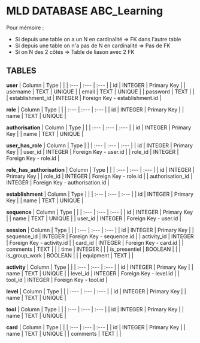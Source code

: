 # MLD DATABASE ABC_Learning

Pour mémoire :

- Si depuis une table on a un N en cardinalité => FK dans l'autre table
- Si depuis une table on n'a pas de N en cardinalité => Pas de FK
- Si on N des 2 côtés => Table de liason avec 2 FK

## TABLES

**user**
| Column | Type | |
| :--- | :--- | :--- |
| id | INTEGER | Primary Key |
| username | TEXT | UNIQUE |
| email | TEXT | UNIQUE |
| password | TEXT | |
| establishment_id | INTEGER | Foreign Key - establishment.id |

**role**
| Column | Type | |
| :--- | :--- | :--- |
| id | INTEGER | Primary Key |
| name | TEXT | UNIQUE |

**authorisation**
| Column | Type | |
| :--- | :--- | :--- |
| id | INTEGER | Primary Key |
| name | TEXT | UNIQUE |

**user_has_role**
| Column | Type | |
| :--- | :--- | :--- |
| id | INTEGER | Primary Key |
| user_id | INTEGER | Foreign Key - user.id |
| role_id | INTEGER | Foreign Key - role.id |

**role_has_authorisation**
| Column | Type | |
| :--- | :--- | :--- |
| id | INTEGER | Primary Key |
| role_id | INTEGER | Foreign Key - role.id |
| authorisation_id | INTEGER | Foreign Key - authorisation.id |

**establishment**
| Column | Type | |
| :--- | :--- | :--- |
| id | INTEGER | Primary Key |
| name | TEXT | UNIQUE |

**sequence**
| Column | Type | |
| :--- | :--- | :--- |
| id | INTEGER | Primary Key |
| name | TEXT | UNIQUE |
| user_id | INTEGER | Foreign Key - user.id |

**session**
| Column | Type | |
| :--- | :--- | :--- |
| id | INTEGER | Primary Key |
| sequence_id | INTEGER | Foreign Key - sequence.id |
| activity_id | INTEGER | Foreign Key - activity.id |
| card_id | INTEGER | Foreign Key - card.id |
| comments | TEXT | |
| time | INTEGER | |
| is_presentiel | BOOLEAN | |
| is_group_work | BOOLEAN | |
| equipment | TEXT | |

**activity**
| Column | Type | |
| :--- | :--- | :--- |
| id | INTEGER | Primary Key |
| name | TEXT | UNIQUE |
| level_id | INTEGER | Foreign Key - level.id |
| tool_id | INTEGER | Foreign Key - tool.id |

**level**
| Column | Type | |
| :--- | :--- | :--- |
| id | INTEGER | Primary Key |
| name | TEXT | UNIQUE |

**tool**
| Column | Type | |
| :--- | :--- | :--- |
| id | INTEGER | Primary Key |
| name | TEXT | UNIQUE |

**card**
| Column | Type | |
| :--- | :--- | :--- |
| id | INTEGER | Primary Key |
| name | TEXT | UNIQUE |
| comments | TEXT | |
